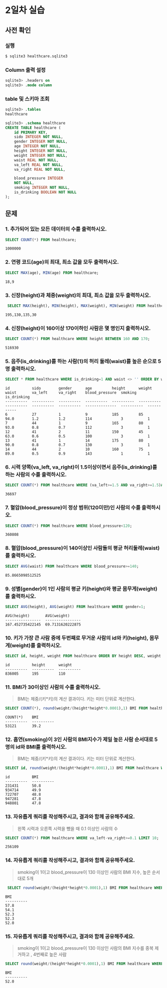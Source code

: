 # 2일차 실습

## 사전 확인

### 실행

```bash
$ sqlite3 healthcare.sqlite3
```

### Column 출력 설정

```sql
sqlite3> .headers on
sqlite3> .mode column
```

### table 및 스키마 조회

```sql
sqlite3> .tables
healthcare

sqlite3> .schema healthcare
CREATE TABLE healthcare (
    id PRIMARY KEY,
    sido INTEGER NOT NULL,
    gender INTEGER NOT NULL,
    age INTEGER NOT NULL,
    height INTEGER NOT NULL,
    weight INTEGER NOT NULL,
    waist REAL NOT NULL,
    va_left REAL NOT NULL,
    va_right REAL NOT NULL,

    blood_pressure INTEGER
    NOT NULL,
    smoking INTEGER NOT NULL,
    is_drinking BOOLEAN NOT NULL
);
```

## 문제

### 1. 추가되어 있는 모든 데이터의 수를 출력하시오.

```sql
SELECT COUNT(*) FROM healthcare;
```

```
1000000
```

### 2. 연령 코드(age)의 최대, 최소 값을 모두 출력하시오.

```sql
SELECT MAX(age), MIN(age) FROM healthcare;
```

```
18,9
```

### 3. 신장(height)과 체중(weight)의 최대, 최소 값을 모두 출력하시오.

```sql
 SELECT MAX(height), MIN(height), MAX(weight), MIN(weight) FROM healthcare;

```

```
195,130,135,30
```

### 4. 신장(height)이 160이상 170이하인 사람은 몇 명인지 출력하시오.

```sql
SELECT COUNT(*) FROM healthcare WHERE height BETWEEN 160 AND 170;
```

```
516930
```

### 5. 음주(is_drinking)를 하는 사람(1)의 허리 둘레(waist)를 높은 순으로 5명 출력하시오.

```sql
SELECT * FROM healthcare WHERE is_drinking=1 AND waist <> '' ORDER BY waist DESC LIMIT 5;

```

```
id          sido        gender      age         height      weight      waist       va_left     va_right    blood_pressure  smoking     is_drinking
----------  ----------  ----------  ----------  ----------  ----------  ----------  ----------  ----------  --------------  ----------  -----------
6           27          1           9           185         85          94.0        1.2         1.2         114             3           1
7           44          1           9           165         80          93.0        0.8         0.7         112             3           1
12          41          2           11          150         45          63.0        0.6         0.5         100             3           1
13          41          1           14          175         80          90.0        0.8         0.7         130             3           1
14          44          2           10          160         75          89.0        0.5         0.9         143             1           1
```

### 6. 시력 양쪽(va_left, va_right)이 1.5이상이면서 음주(is_drinking)를 하는 사람의 수를 출력하시오.

```sql
SELECT COUNT(*) FROM healthcare WHERE (va_left>=1.5 AND va_right>=1.5)AND is_drinking=1;
```

```
36697
```

### 7. 혈압(blood_pressure)이 정상 범위(120미만)인 사람의 수를 출력하시오.

```sql
SELECT COUNT(*) FROM healthcare WHERE blood_pressure<120;
```

```
360808
```

### 8. 혈압(blood_pressure)이 140이상인 사람들의 평균 허리둘레(waist)를 출력하시오.

```sql
SELECT AVG(waist) FROM healthcare WHERE blood_pressure>=140;
```

```
85.8665098512525
```

### 9. 성별(gender)이 1인 사람의 평균 키(height)와 평균 몸무게(weight)를 출력하시오.

```sql
SELECT AVG(height), AVG(weight) FROM healthcare WHERE gender=1;
```

```
AVG(height)       AVG(weight)
----------------  ----------------
167.452735422145  69.7131620222875
```

### 10. 키가 가장 큰 사람 중에 두번째로 무거운 사람의 id와 키(height), 몸무게(weight)를 출력하시오.

```sql
SELECT id, height, weight FROM healthcare ORDER BY height DESC, weight DESC LIMIT 1 OFFSET 1;
```

```
id          height      weight
----------  ----------  ----------
836005      195         110
```

### 11. BMI가 30이상인 사람의 수를 출력하시오.

> BMI는 체중/(키\*키)의 계산 결과이다.
> 키는 미터 단위로 계산한다.

```sql
SELECT COUNT(*), round(weight/(height*height*0.0001),1) BMI FROM healthcare WHERE BMI>=30;

```

```
COUNT(*)    BMI
----------  ----------
53121       39.2
```

### 12. 흡연(smoking)이 3인 사람의 BMI지수가 제일 높은 사람 순서대로 5명의 id와 BMI를 출력하시오.

> BMI는 체중/(키\*키)의 계산 결과이다.
> 키는 미터 단위로 계산한다.

```sql
SELECT id, round(weight/(height*height*0.0001),1) BMI FROM healthcare WHERE smoking=3 ORDER BY BMI DESC LIMIT 5 ;
```

```
id          BMI
----------  ----------
231431      50.8
934714      49.9
722707      48.8
947281      47.8
948801      47.8
```

### 13. 자유롭게 쿼리를 작성해주시고, 결과와 함께 공유해주세요.

> 왼쪽 시력과 오른쪽 시력을 뺐을 때 0.1 이상인 사람의 수

```sql
SELECT COUNT(*) FROM healthcare WHERE va_left-va_right>=0.1 LIMIT 10;
```

```
256109
```

### 14. 자유롭게 쿼리를 작성해주시고, 결과와 함께 공유해주세요.

> smoking이 1이고 blood_pressure이 130 이상인 사람의 BMI 지수, 높은 순서대로 5개

```sql
 SELECT round(weight/(height*height*0.0001),1) BMI FROM healthcare WHERE smoking=1 AND blood_pressure>=130 ORDER BY BMI DESC LIMIT 5;
```

```
BMI
----------
57.8
54.1
52.3
52.3
52.0

```

### 15. 자유롭게 쿼리를 작성해주시고, 결과와 함께 공유해주세요.

> smoking이 1이고 blood_pressure이 130 이상인 사람의 BMI 지수를 중복 제거하고 , 4번째로 높은 사람

```sql
SELECT round(weight/(height*height*0.0001),1) BMI FROM healthcare WHERE smoking=1 AND blood_pressure>=130 ORDER BY BMI DESC LIMIT 1 OFFSET 2;
```

```
BMI
----------
52.0
```
